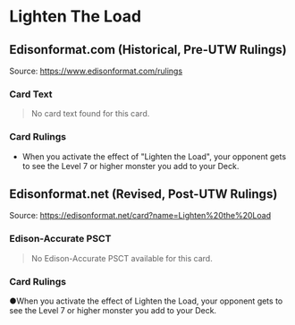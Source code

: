 # Lighten The Load

## Edisonformat.com (Historical, Pre-UTW Rulings)

Source: https://www.edisonformat.com/rulings

### Card Text

> No card text found for this card.

### Card Rulings

*   When you activate the effect of "Lighten the Load", your opponent gets to see the Level 7 or higher monster you add to your Deck.

## Edisonformat.net (Revised, Post-UTW Rulings)

Source: https://edisonformat.net/card?name=Lighten%20the%20Load

### Edison-Accurate PSCT

> No Edison-Accurate PSCT available for this card.

### Card Rulings

●When you activate the effect of Lighten the Load, your opponent gets to see the Level 7 or higher monster you add to your Deck.
            